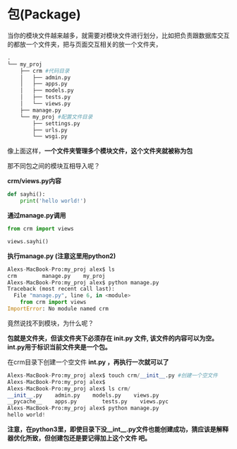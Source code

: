 # 包(Package)

当你的模块文件越来越多，就需要对模块文件进行划分，比如把负责跟数据库交互的都放一个文件夹，把与页面交互相关的放一个文件夹，

```python
.
└── my_proj
    ├── crm #代码目录
    │   ├── admin.py
    │   ├── apps.py
    │   ├── models.py
    │   ├── tests.py
    │   └── views.py
    ├── manage.py
    └── my_proj #配置文件目录
        ├── settings.py
        ├── urls.py
        └── wsgi.py
```

像上面这样，**一个文件夹管理多个模块文件，这个文件夹就被称为包**

那不同包之间的模块互相导入呢？

**crm/views.py内容**

```python
def sayhi():
    print('hello world!')
```

**通过manage.py调用**

```python
from crm import views

views.sayhi()
```

**执行manage.py (注意这里用python2)**

```python
Alexs-MacBook-Pro:my_proj alex$ ls
crm        manage.py    my_proj
Alexs-MacBook-Pro:my_proj alex$ python manage.py
Traceback (most recent call last):
  File "manage.py", line 6, in <module>
    from crm import views
ImportError: No module named crm
```

竟然说找不到模块，为什么呢？


**包就是文件夹，但该文件夹下必须存在 __init__.py 文件, 该文件的内容可以为空。__int__.py用于标识当前文件夹是一个包。**


在crm目录下创建一个空文件 **__int__.py ，再执行一次就可以了**

```python
Alexs-MacBook-Pro:my_proj alex$ touch crm/__init__.py #创建一个空文件
Alexs-MacBook-Pro:my_proj alex$
Alexs-MacBook-Pro:my_proj alex$ ls crm/
__init__.py    admin.py    models.py    views.py
__pycache__    apps.py        tests.py    views.pyc
Alexs-MacBook-Pro:my_proj alex$ python manage.py
hello world!
```

**注意，在python3里，即使目录下没__int__.py文件也能创建成功，猜应该是解释器优化所致，但创建包还是要记得加上这个文件 吧。**
